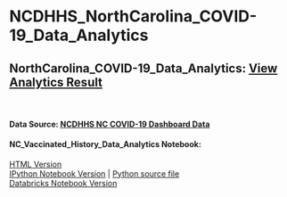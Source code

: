 # NCDHHS_NorthCarolina_COVID-19_Data_Analytics
## NorthCarolina_COVID-19_Data_Analytics: [View Analytics Result](https://databricks-prod-cloudfront.cloud.databricks.com/public/4027ec902e239c93eaaa8714f173bcfc/5046679506773131/1744289572805707/1881994316477184/latest.html)
<br>

#### Data Source: [NCDHHS NC COVID-19 Dashboard Data](https://covid19.ncdhhs.gov/dashboard/data-behind-dashboards)

#### NC_Vaccinated_History_Data_Analytics Notebook: <br>
[HTML Version](https://github.com/zmei1997/NCDHHS_NorthCarolina_COVID-19_Data_Analytics/blob/main/NC_Vaccinated_History.html)<br>
[IPython Notebook Version](https://github.com/zmei1997/NCDHHS_NorthCarolina_COVID-19_Data_Analytics/blob/main/NC_Vaccinated_History.ipynb)
 |  [Python source file](https://github.com/zmei1997/NCDHHS_NorthCarolina_COVID-19_Data_Analytics/blob/main/NC_Vaccinated_History.py)<br>
[Databricks Notebook Version](https://github.com/zmei1997/NCDHHS_NorthCarolina_COVID-19_Data_Analytics/blob/main/NC_Vaccinated_History.dbc)<br>
